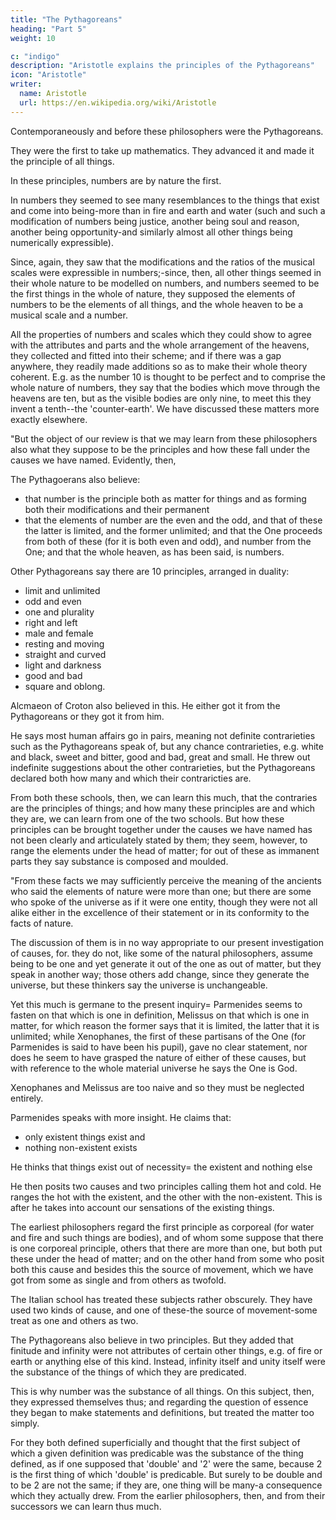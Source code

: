 ```yaml
---
title: "The Pythagoreans"
heading: "Part 5"
weight: 10

c: "indigo"
description: "Aristotle explains the principles of the Pythagoreans"
icon: "Aristotle"
writer:
  name: Aristotle
  url: https://en.wikipedia.org/wiki/Aristotle
---
```




Contemporaneously and before these philosophers were the Pythagoreans. 

They were the first to take up mathematics. They advanced it and made it the principle of all things. 

In these principles, numbers are by nature the first. 

In numbers they seemed to see many resemblances to the things that exist and come into being-more than in fire and earth and water (such and such a modification of numbers being justice, another being soul and reason, another being opportunity-and similarly almost all other things being numerically expressible).

Since, again, they saw that the modifications and the ratios of the musical scales were expressible in numbers;-since, then, all other things seemed in their whole nature to be modelled on numbers, and numbers seemed to be the first things in the whole of nature, they supposed the elements of numbers to be the elements of all things, and the whole heaven to be a musical scale and a number. 

All the properties of numbers and scales which they could show to agree with the attributes and parts and the whole arrangement of the heavens, they collected and fitted into their scheme; and if there was a gap anywhere, they readily made additions so as to make their whole theory coherent. E.g. as the number 10 is thought to be perfect and to comprise the whole nature of numbers, they say that the bodies which move through the heavens are ten, but as the visible bodies are only nine, to meet this they invent a tenth--the 'counter-earth'. We have discussed these matters more exactly elsewhere.

"But the object of our review is that we may learn from these philosophers also what they suppose to be the principles and how these fall under the causes we have named. Evidently, then, 

The Pythagoerans also believe:
- that number is the principle both as matter for things and as forming both their modifications and their permanent 
- that the elements of number are the even and the odd, and that of these the latter is limited, and the former unlimited; and that the One proceeds from both of these (for it is both even and odd), and number from the One; and that the whole heaven, as has been said, is numbers.

Other Pythagoreans say there are 10 principles, arranged in duality:
- limit and unlimited
- odd and even
- one and plurality
- right and left
- male and female
- resting and moving
- straight and curved
- light and darkness
- good and bad
- square and oblong. 

Alcmaeon of Croton also believed in this. He either got it from the Pythagoreans or they got it from him. 

He says most human affairs go in pairs, meaning not definite contrarieties such as the Pythagoreans speak of, but any chance contrarieties, e.g. white and black, sweet and bitter, good and bad, great and small. He threw out indefinite suggestions about the other contrarieties, but the Pythagoreans declared both how many and which their contraricties are.

From both these schools, then, we can learn this much, that the contraries are the principles of things; and how many these principles are and which they are, we can learn from one of the two schools. But how these principles can be brought together under the causes we have named has not been clearly and articulately stated by them; they seem, however, to range the elements under the head of matter; for out of these as immanent parts they say substance is composed and moulded.

"From these facts we may sufficiently perceive the meaning of the ancients who said the elements of nature were more than one; but there are some who spoke of the universe as if it were one entity, though they were not all alike either in the excellence of their statement or in its conformity to the facts of nature. 

The discussion of them is in no way appropriate to our present investigation of causes, for. they do not, like some of the natural philosophers, assume being to be one and yet generate it out of the one as out of matter, but they speak in another way; those others add change, since they generate the universe, but these thinkers say the universe is unchangeable. 

Yet this much is germane to the present inquiry= Parmenides seems to fasten on that which is one in definition, Melissus on that which is one in matter, for which reason the former says that it is limited, the latter that it is unlimited; while Xenophanes, the first of these partisans of the One (for Parmenides is said to have been his pupil), gave no clear statement, nor does he seem to have grasped the nature of either of these causes, but with reference to the whole material universe he says the One is God. 


Xenophanes and Melissus are too naive and so they must be neglected entirely. 

Parmenides speaks with more insight. He claims that:
- only existent things exist and
- nothing non-existent exists

He thinks that things exist out of necessity= the existent and nothing else

<!--  (on this we have spoken more clearly in our work on nature), but being forced to follow the observed facts, and supposing the existence of that which is one in definition, but more than one according to our sensations,  -->

He then posits two causes and two principles calling them hot and cold. He ranges the hot with the existent, and the other with the non-existent. This is after he takes into account our sensations of the existing things. 

The earliest philosophers regard the first principle as corporeal (for water and fire and such things are bodies), and of whom some suppose that there is one corporeal principle, others that there are more than one, but both put these under the head of matter; and on the other hand from some who posit both this cause and besides this the source of movement, which we have got from some as single and from others as twofold.

The Italian school has treated these subjects rather obscurely. They have used two kinds of cause, and one of these-the source of movement-some treat as one and others as two. 

The Pythagoreans also believe in two principles. But they added that finitude and infinity were not attributes of certain other things, e.g. of fire or earth or anything else of this kind. Instead, infinity itself and unity itself were the substance of the things of which they are predicated. 

This is why number was the substance of all things. On this subject, then, they expressed themselves thus; and regarding the question of essence they began to make statements and definitions, but treated the matter too simply. 

For they both defined superficially and thought that the first subject of which a given definition was predicable was the substance of the thing defined, as if one supposed that 'double' and '2' were the same, because 2 is the first thing of which 'double' is predicable. But surely to be double and to be 2 are not the same; if they are, one thing will be many-a consequence which they actually drew. From the earlier philosophers, then, and from their successors we can learn thus much.
